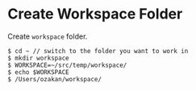 # Create Workspace Folder

Create `workspace` folder.

```
$ cd ~ // switch to the folder you want to work in
$ mkdir workspace
$ WORKSPACE=~/src/temp/workspace/
$ echo $WORKSPACE
$ /Users/ozakan/workspace/
```